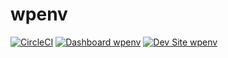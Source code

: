 # wpenv

[![CircleCI](https://circleci.com/gh/gregpymm/wpenv.svg?style=shield)](https://circleci.com/gh/gregpymm/wpenv)
[![Dashboard wpenv](https://img.shields.io/badge/dashboard-wpenv-yellow.svg)](https://dashboard.pantheon.io/sites/1ddf673b-d880-4f0f-8c7e-c8c6c49af077#dev/code)
[![Dev Site wpenv](https://img.shields.io/badge/site-wpenv-blue.svg)](http://dev-wpenv.pantheonsite.io/)